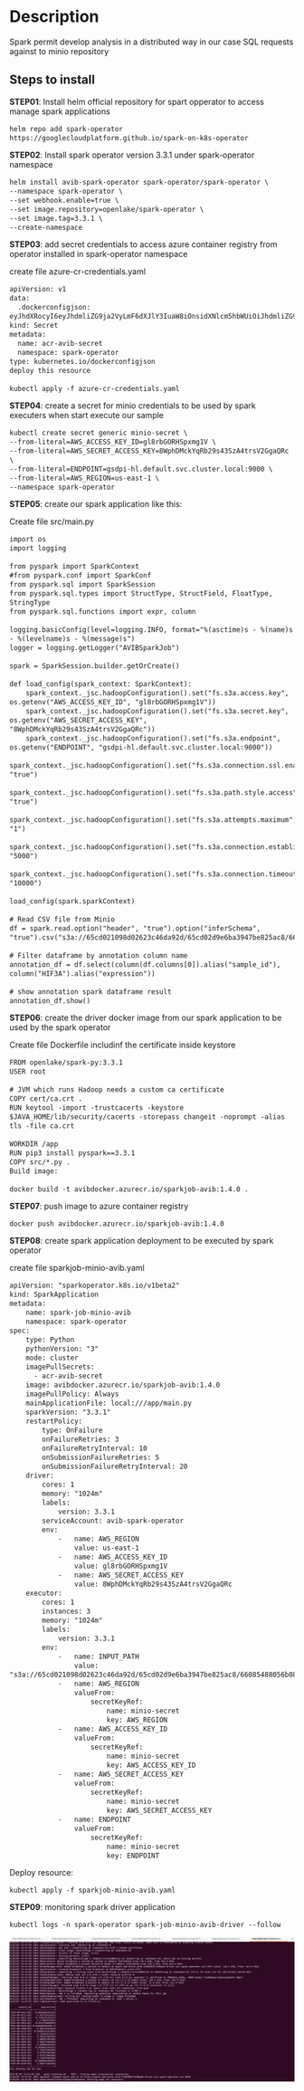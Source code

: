# Description
Spark permit develop analysis in a distributed way in our case SQL requests against to minio repository


## Steps to install
**STEP01**: Install helm official repository for spart opperator to access manage spark applications

```shell
helm repo add spark-operator https://googlecloudplatform.github.io/spark-on-k8s-operator
```

**STEP02**: Install spark operator version 3.3.1 under spark-operator namespace

```shell
helm install avib-spark-operator spark-operator/spark-operator \
--namespace spark-operator \
--set webhook.enable=true \
--set image.repository=openlake/spark-operator \
--set image.tag=3.3.1 \
--create-namespace
```

**STEP03**: add secret credentials to access azure container registry from operator installed in spark-operator namespace

create file azure-cr-credentials.yaml

```shell
apiVersion: v1
data:
  .dockerconfigjson: eyJhdXRocyI6eyJhdmliZG9ja2VyLmF6dXJlY3IuaW8iOnsidXNlcm5hbWUiOiJhdmliZG9ja2VyIiwicGFzc3dvcmQiOiJCQXFCZEhWYnJTbVBPeEg5NmxHSGxjemU3Z3g4bGNJc1dKTnhVRnl4L2MrQUNSQjErTDVNIiwiYXV0aCI6IllYWnBZbVJ2WTJ0bGNqcENRWEZDWkVoV1luSlRiVkJQZUVnNU5teEhTR3hqZW1VM1ozZzRiR05KYzFkS1RuaFZSbmw0TDJNclFVTlNRakVyVERWTiJ9fX0=
kind: Secret
metadata:
  name: acr-avib-secret
  namespace: spark-operator  
type: kubernetes.io/dockerconfigjson
deploy this resource

kubectl apply -f azure-cr-credentials.yaml
```

**STEP04**: create a secret for minio credentials to be used by spark executers when start execute our sample

```shell
kubectl create secret generic minio-secret \
--from-literal=AWS_ACCESS_KEY_ID=gl8rbGORHSpxmg1V \
--from-literal=AWS_SECRET_ACCESS_KEY=8WphDMckYqRb29s43SzA4trsV2GgaQRc \
--from-literal=ENDPOINT=gsdpi-hl.default.svc.cluster.local:9000 \
--from-literal=AWS_REGION=us-east-1 \
--namespace spark-operator
```

**STEP05**: create our spark application like this:

Create file src/main.py

```shell
import os
import logging

from pyspark import SparkContext
#from pyspark.conf import SparkConf
from pyspark.sql import SparkSession
from pyspark.sql.types import StructType, StructField, FloatType, StringType
from pyspark.sql.functions import expr, column

logging.basicConfig(level=logging.INFO, format="%(asctime)s - %(name)s - %(levelname)s - %(message)s")
logger = logging.getLogger("AVIBSparkJob")

spark = SparkSession.builder.getOrCreate()

def load_config(spark_context: SparkContext):
    spark_context._jsc.hadoopConfiguration().set("fs.s3a.access.key", os.getenv("AWS_ACCESS_KEY_ID", "gl8rbGORHSpxmg1V"))
    spark_context._jsc.hadoopConfiguration().set("fs.s3a.secret.key", os.getenv("AWS_SECRET_ACCESS_KEY", "8WphDMckYqRb29s43SzA4trsV2GgaQRc"))
    spark_context._jsc.hadoopConfiguration().set("fs.s3a.endpoint", os.getenv("ENDPOINT", "gsdpi-hl.default.svc.cluster.local:9000"))
    spark_context._jsc.hadoopConfiguration().set("fs.s3a.connection.ssl.enabled", "true")
    spark_context._jsc.hadoopConfiguration().set("fs.s3a.path.style.access", "true")
    spark_context._jsc.hadoopConfiguration().set("fs.s3a.attempts.maximum", "1")
    spark_context._jsc.hadoopConfiguration().set("fs.s3a.connection.establish.timeout", "5000")
    spark_context._jsc.hadoopConfiguration().set("fs.s3a.connection.timeout", "10000")

load_config(spark.sparkContext)

# Read CSV file from Minio
df = spark.read.option("header", "true").option("inferSchema", "true").csv("s3a://65cd021098d02623c46da92d/65cd02d9e6ba3947be825ac8/66085488056b08fae55840e5/gen_datamatrix.csv")

# Filter dataframe by annotation column name
annotation_df = df.select(column(df.columns[0]).alias("sample_id"), column("HIF3A").alias("expression"))

# show annotation spark dataframe result
annotation_df.show()
```

**STEP06**: create the driver docker image from our spark application to be used by the spark operator

Create file Dockerfile includinf the certificate inside keystore

```shell
FROM openlake/spark-py:3.3.1
USER root

# JVM which runs Hadoop needs a custom ca certificate
COPY cert/ca.crt .
RUN keytool -import -trustcacerts -keystore $JAVA_HOME/lib/security/cacerts -storepass changeit -noprompt -alias tls -file ca.crt

WORKDIR /app
RUN pip3 install pyspark==3.3.1
COPY src/*.py .
Build image:

docker build -t avibdocker.azurecr.io/sparkjob-avib:1.4.0 .
```

**STEP07**: push image to azure container registry

```shell
docker push avibdocker.azurecr.io/sparkjob-avib:1.4.0
```

**STEP08**: create spark application deployment to be executed by spark operator

create file sparkjob-minio-avib.yaml

```shell
apiVersion: "sparkoperator.k8s.io/v1beta2"
kind: SparkApplication
metadata:
    name: spark-job-minio-avib
    namespace: spark-operator
spec:
    type: Python
    pythonVersion: "3"
    mode: cluster
    imagePullSecrets:
      - acr-avib-secret
    image: avibdocker.azurecr.io/sparkjob-avib:1.4.0
    imagePullPolicy: Always
    mainApplicationFile: local:///app/main.py
    sparkVersion: "3.3.1"
    restartPolicy:
        type: OnFailure
        onFailureRetries: 3
        onFailureRetryInterval: 10
        onSubmissionFailureRetries: 5
        onSubmissionFailureRetryInterval: 20
    driver:
        cores: 1
        memory: "1024m"
        labels:
            version: 3.3.1
        serviceAccount: avib-spark-operator
        env:
            -   name: AWS_REGION
                value: us-east-1
            -   name: AWS_ACCESS_KEY_ID
                value: gl8rbGORHSpxmg1V
            -   name: AWS_SECRET_ACCESS_KEY
                value: 8WphDMckYqRb29s43SzA4trsV2GgaQRc
    executor:
        cores: 1
        instances: 3
        memory: "1024m"
        labels:
            version: 3.3.1
        env:
            -   name: INPUT_PATH
                value: "s3a://65cd021098d02623c46da92d/65cd02d9e6ba3947be825ac8/66085488056b08fae55840e5/gen_datamatrix.csv"
            -   name: AWS_REGION
                valueFrom:
                    secretKeyRef:
                        name: minio-secret
                        key: AWS_REGION
            -   name: AWS_ACCESS_KEY_ID
                valueFrom:
                    secretKeyRef:
                        name: minio-secret
                        key: AWS_ACCESS_KEY_ID
            -   name: AWS_SECRET_ACCESS_KEY
                valueFrom:
                    secretKeyRef:
                        name: minio-secret
                        key: AWS_SECRET_ACCESS_KEY
            -   name: ENDPOINT
                valueFrom:
                    secretKeyRef:
                        name: minio-secret
                        key: ENDPOINT
```

Deploy resource:

```shell
kubectl apply -f sparkjob-minio-avib.yaml
```

**STEP09**: monitoring spark driver application

```shell
kubectl logs -n spark-operator spark-job-minio-avib-driver --follow
```

![SparkApplication SQL Results](./images/result.png "SparkApplication Result")
